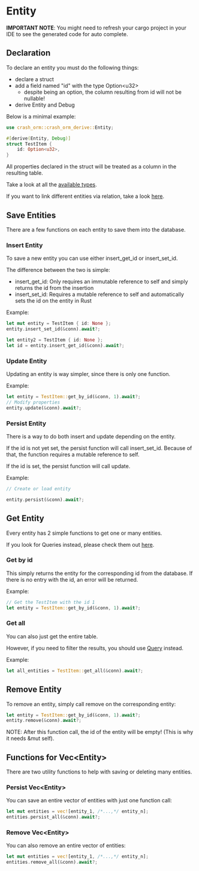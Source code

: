 # Entity

**IMPORTANT NOTE**: You might need to refresh your cargo project in your IDE to see the generated code for auto complete.

## Declaration
To declare an entity you must do the following things:
- declare a struct
- add a field named "id" with the type Option\<u32>
  - despite being an option, the column resulting from id will not be nullable!
- derive Entity and Debug

Below is a minimal example:

```rust
use crash_orm::crash_orm_derive::Entity;

#[derive(Entity, Debug)]
struct TestItem {
    id: Option<u32>,
}
```

All properties declared in the struct will be treated as a column in the resulting table.

Take a look at all the [available types](Types.md).

If you want to link different entities via relation, take a look [here](Relations.md).

## Save Entities
There are a few functions on each entity to save them into the database.

### Insert Entity
To save a new entity you can use either insert_get_id or insert_set_id.

The difference between the two is simple:
- insert_get_id: Only requires an immutable reference to self and simply returns the id from the insertion
- insert_set_id: Requires a mutable reference to self and automatically sets the id on the entity in Rust

Example:

```rust
let mut entity = TestItem { id: None };
entity.insert_set_id(&conn).await?;

let entity2 = TestItem { id: None };
let id = entity.insert_get_id(&conn).await?;
```

### Update Entity
Updating an entity is way simpler, since there is only one function.

Example:

```rust
let entity = TestItem::get_by_id(&conn, 1).await?;
// Modify properties
entity.update(&conn).await?;
```

### Persist Entity
There is a way to do both insert and update depending on the entity.

If the id is not yet set, the persist function will call insert_set_id.
Because of that, the function requires a mutable reference to self.

If the id is set, the persist function will call update.

Example:

```rust
// Create or load entity

entity.persist(&conn).await?;
```

## Get Entity
Every entity has 2 simple functions to get one or many entities.

If you look for Queries instead, please check them out [here](../Query/Readme.md).

### Get by id
This simply returns the entity for the corresponding id from the database.
If there is no entry with the id, an error will be returned.

Example:
```rust
// Get the TestItem with the id 1
let entity = TestItem::get_by_id(&conn, 1).await?;
```

### Get all
You can also just get the entire table.

However, if you need to filter the results, you should use [Query](../Query/Readme.md) instead.

Example:
```rust
let all_entities = TestItem::get_all(&conn).await?;
```

## Remove Entity
To remove an entity, simply call remove on the corresponding entity:

```rust
let entity = TestItem::get_by_id(&conn, 1).await?;
entity.remove(&conn).await?;
```

NOTE: After this function call, the id of the entity will be empty! (This is why it needs &mut self).

## Functions for Vec\<Entity>
There are two utility functions to help with saving or deleting many entities.

### Persist Vec\<Entity>
You can save an entire vector of entities with just one function call:

```rust
let mut entities = vec![entity_1, /*...,*/ entity_n];
entities.persist_all(&conn).await?;
```

### Remove Vec\<Entity>
You can also remove an entire vector of entities:

```rust
let mut entities = vec![entity_1, /*...,*/ entity_n];
entities.remove_all(&conn).await?;
```

